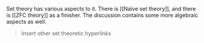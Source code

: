 Set theory has various aspects to it. There is [[Naïve set theory]], and there is [[ZFC theory]] as a finisher. The discussion contains some more algebraic aspects as well.
> Insert other set theoretic hyperlinks